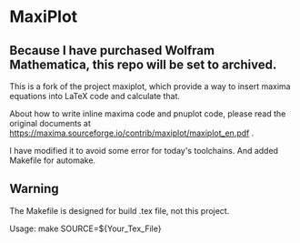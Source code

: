 # MaxiPlot

Because I have purchased Wolfram Mathematica, this repo will be set to archived.  
---

This is a fork of the project maxiplot, which provide a way to insert maxima equations into LaTeX code and calculate that.  

About how to write inline maxima code and pnuplot code, please read the original documents at https://maxima.sourceforge.io/contrib/maxiplot/maxiplot_en.pdf .  

I have modified it to avoid some error for today's toolchains. And added Makefile for automake.  

## Warning

The Makefile is designed for build .tex file, not this project.  

Usage: make SOURCE=${Your_Tex_File}
